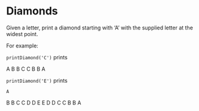 # Diamonds

Given a letter, print a diamond starting with ‘A’ with the supplied letter at the widest point.

For example:

`printDiamond('C')` prints

  A
 B B
C   C
 B B
  A

`printDiamond('E')` prints

    A
   B B
  C   C
 D     D
E       E
 D     D
  C   C
   B B
    A